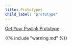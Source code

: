 ```yaml
---
title: Prototypes
child_label: "prototype"
---
```


<a href="/get" class="button">Get Your Psylink Prototype</a>

{{% include "warning.md" %}}
